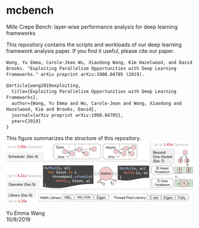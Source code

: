# mcbench
Mille Crepe Bench: layer-wise performance analysis for deep learning frameworks


This repository contains the scripts and workloads of our deep learning framework analysis paper. If
you find it useful, please cite our paper.

```
Wang, Yu Emma, Carole-Jean Wu, Xiaodong Wang, Kim Hazelwood, and David Brooks. "Exploiting Parallelism Opportunities with Deep Learning Frameworks." arXiv preprint arXiv:1908.04705 (2019).
```

```
@article{wang2019exploiting,
  title={Exploiting Parallelism Opportunities with Deep Learning Frameworks},
  author={Wang, Yu Emma and Wu, Carole-Jean and Wang, Xiaodong and Hazelwood, Kim and Brooks, David},
  journal={arXiv preprint arXiv:1908.04705},
  year={2019}
}
```

This figure summarizes the structure of this repository.
![mcbench](https://github.com/Emma926/mcbench/blob/master/overview.png)



Yu Emma Wang  
10/8/2019
